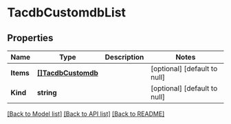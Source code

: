 # TacdbCustomdbList

## Properties
Name | Type | Description | Notes
------------ | ------------- | ------------- | -------------
**Items** | [**[]TacdbCustomdb**](tacdb_customdb.md) |  | [optional] [default to null]
**Kind** | **string** |  | [optional] [default to null]

[[Back to Model list]](../README.md#documentation-for-models) [[Back to API list]](../README.md#documentation-for-api-endpoints) [[Back to README]](../README.md)


